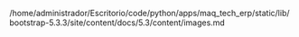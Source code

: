 /home/administrador/Escritorio/code/python/apps/maq_tech_erp/static/lib/bootstrap-5.3.3/site/content/docs/5.3/content/images.md